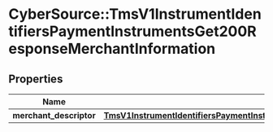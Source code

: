 # CyberSource::TmsV1InstrumentIdentifiersPaymentInstrumentsGet200ResponseMerchantInformation

## Properties
Name | Type | Description | Notes
------------ | ------------- | ------------- | -------------
**merchant_descriptor** | [**TmsV1InstrumentIdentifiersPaymentInstrumentsGet200ResponseMerchantInformationMerchantDescriptor**](TmsV1InstrumentIdentifiersPaymentInstrumentsGet200ResponseMerchantInformationMerchantDescriptor.md) |  | [optional] 



